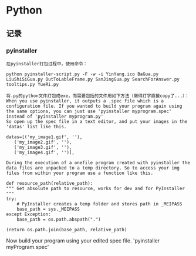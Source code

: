 # Python
## 记录
### pyinstaller
    在pyinstaller打包过程中，使用命令：

    python pyinstaller-script.py -F -w -i YinYang.ico BaGua.py LiuShiSiGua.py OutToLableFrame.py SanJingGua.py SearchForAnswer.py tooltips.py YueRi.py

    将.py的python文件打包成exe，而需要包括的文件用如下方法（懒得打字直接copy了...）：
    When you use pyinstaller, it outputs a .spec file which is a configuration file. If you wanted to build your program again using the same options, you can just use 'pyinstaller myprogram.spec' instead of 'pyinstaller myprogram.py'
    So open up the spec file in a text editor, and put your images in the 'datas' list like this.

    datas=[('my_image1.gif', ''),
       ('my_image2.gif', ''),
       ('my_image3.gif', ''),
       ('my_image4.gif', '')],

    During the execution of a onefile program created with pyinstaller the data files are unpacked to a temp directory. So to access your img files from within your program use a function like this.

    def resource_path(relative_path):
    """ Get absolute path to resource, works for dev and for PyInstaller """
    try:
        # PyInstaller creates a temp folder and stores path in _MEIPASS
        base_path = sys._MEIPASS
    except Exception:
        base_path = os.path.abspath(".")

    (return os.path.join(base_path, relative_path)

Now build your program using your edited spec file. 'pyinstaller myProgram.spec'